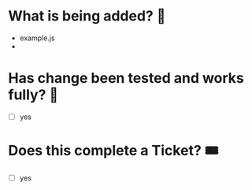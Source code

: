 # What is being added? 🤔

* example.js
*

# Has change been tested and works fully? 🤖
- [ ] yes

# Does this complete a Ticket? 🎟️
- [ ] yes
